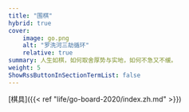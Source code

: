 ```yaml
---
title: "围棋"
hybrid: true
cover:
    image: go.png
    alt: "罗洗河三劫循环"
    relative: true
summary: 人生如棋，如何取舍厚势与实地，如何不急又不缓。
weight: 5
ShowRssButtonInSectionTermList: false
---
```


[棋具]({{< ref "life/go-board-2020/index.zh.md" >}})
